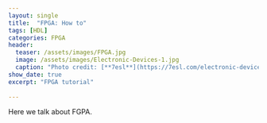 ```yaml
---
layout: single
title:  "FPGA: How to"
tags: [HDL]
categories: FPGA
header:
  teaser: /assets/images/FPGA.jpg
  image: /assets/images/Electronic-Devices-1.jpg
  caption: "Photo credit: [**7esl**](https://7esl.com/electronic-devices/)"
show_date: true
excerpt: "FPGA tutorial"
  
---
```


Here we talk about FGPA.
